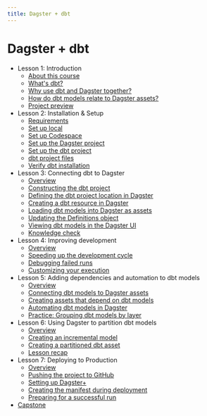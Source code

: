 ```yaml
---
title: Dagster + dbt
---
```


# Dagster + dbt

- Lesson 1: Introduction
  - [About this course](/dagster-dbt/lesson-1/0-about-this-course)
  - [What's dbt?](/dagster-dbt/lesson-1/1-whats-dbt)
  - [Why use dbt and Dagster together?](/dagster-dbt/lesson-1/2-why-use-dbt-and-dagster-together)
  - [How do dbt models relate to Dagster assets?](/dagster-dbt/lesson-1/3-how-do-dbt-models-relate-to-dagster-assets)
  - [Project preview](/dagster-dbt/lesson-1/4-project-preview)
- Lesson 2: Installation & Setup
  - [Requirements](/dagster-dbt/lesson-2/0-requirements)
  - [Set up local](/dagster-dbt/lesson-2/1-set-up-local)
  - [Set up Codespace](/dagster-dbt/lesson-2/2-set-up-codespace)
  - [Set up the Dagster project](/dagster-dbt/lesson-2/3-set-up-the-dagster-project)
  - [Set up the dbt project](/dagster-dbt/lesson-2/3-set-up-the-dbt-project)
  - [dbt project files](/dagster-dbt/lesson-2/4-dbt-project-files)
  - [Verify dbt installation](/dagster-dbt/lesson-2/5-verify-dbt-installation)
- Lesson 3: Connecting dbt to Dagster
  - [Overview](/dagster-dbt/lesson-3/1-overview)
  - [Constructing the dbt project](/dagster-dbt/lesson-3/2-constructing-the-dbt-project)
  - [Defining the dbt project location in Dagster](/dagster-dbt/lesson-3/3-representing-the-dbt-project-in-dagster)
  - [Creating a dbt resource in Dagster](/dagster-dbt/lesson-3/4-creating-a-dbt-resource-in-dagster)
  - [Loading dbt models into Dagster as assets](/dagster-dbt/lesson-3/5-loading-dbt-models-into-dagster-as-assets)
  - [Updating the Definitions object](/dagster-dbt/lesson-3/6-updating-the-definitions-object)
  - [Viewing dbt models in the Dagster UI](/dagster-dbt/lesson-3/7-viewing-dbt-models-in-the-dagster-ui)
  - [Knowledge check](/dagster-dbt/lesson-3/knowledge-check)
- Lesson 4: Improving development
  - [Overview](/dagster-dbt/lesson-4/1-overview)
  - [Speeding up the development cycle](/dagster-dbt/lesson-4/2-speeding-up-the-development-cycle)
  - [Debugging failed runs](/dagster-dbt/lesson-4/3-debugging-failed-runs)
  - [Customizing your execution](/dagster-dbt/lesson-4/4-customizing-your-execution)
- Lesson 5: Adding dependencies and automation to dbt models
  - [Overview](/dagster-dbt/lesson-5/1-overview)
  - [Connecting dbt models to Dagster assets](/dagster-dbt/lesson-5/2-connecting-dbt-models-to-dagster-assets)
  - [Creating assets that depend on dbt models](/dagster-dbt/lesson-5/3-creating-assets-that-depend-on-dbt-models)
  - [Automating dbt models in Dagster](/dagster-dbt/lesson-5/4-automating-dbt-models-in-dagster)
  - [Practice: Grouping dbt models by layer](/dagster-dbt/lesson-5/coding-practice-grouping-models)
- Lesson 6: Using Dagster to partition dbt models
  - [Overview](/dagster-dbt/lesson-6/1-overview)
  - [Creating an incremental model](/dagster-dbt/lesson-6/2-creating-a-simple-incremental-model)
  - [Creating a partitioned dbt asset](/dagster-dbt/lesson-6/3-creating-a-partitioned-dbt-asset)
  - [Lesson recap](/dagster-dbt/lesson-6/4-lesson-recap)
- Lesson 7: Deploying to Production
  - [Overview](/dagster-dbt/lesson-7/1-overview)
  - [Pushing the project to GitHub](/dagster-dbt/lesson-7/2-pushing-the-project-to-github)
  - [Setting up Dagster+](/dagster-dbt/lesson-7/3-setting-up-dagster-cloud)
  - [Creating the manifest during deployment](/dagster-dbt/lesson-7/4-creating-the-manifest-during-deployment)
  - [Preparing for a successful run](/dagster-dbt/lesson-7/5-preparing-for-a-successful-run)
- [Capstone](/dagster-dbt/capstone)